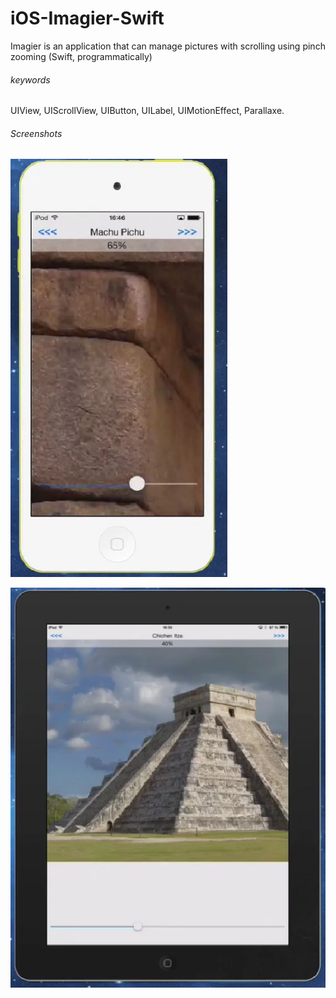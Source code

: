 iOS-Imagier-Swift
=================

Imagier is an application that can manage pictures with scrolling using pinch zooming (Swift, programmatically)

###### keywords
UIView, UIScrollView, UIButton, UILabel, UIMotionEffect, Parallaxe.

###### Screenshots
![alt text](https://github.com/Kingsousse/iOS-Imagier-Swift/blob/master/capt1.png "screen 1")

![alt text](https://github.com/Kingsousse/iOS-Imagier-Swift/blob/master/capt2.png "screen 2")
